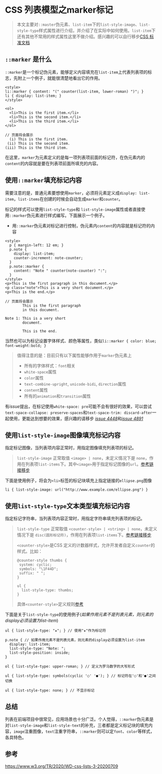 # CSS 列表模型之marker标记
> 本文主要对`::master`伪元素、`list-item`下的`list-style-image`、`list-style-type`样式属性进行介绍，并介绍了在实际中如何使用。`list-item`下还有其他不常用的样式属性这里不做介绍。感兴趣的可以自行移步<a href="https://www.w3.org/TR/2020/WD-css-lists-3-20200709" target="_blank">CSS 标准文档</a>

## `::marker` 是什么

`::marker`是一个标记伪元素，能够定义内容填充在`list-item`上代表列表项的标志，先附上一个例子，就能很清楚地看出它的作用。

```
<style>
li::marker { content: "(" counter(list-item, lower-roman) ")"; }
li { display: list-item; }
</style>

<ol>
  <li>This is the first item.</li>
  <li>This is the second item.</li>
  <li>This is the third item.</li>
</ol>

// 页面将会展示
  (i) This is the first item.
 (ii) This is the second item.
(iii) This is the third item.
```
在这里，`marker`为元素定义的是每一项列表项前面的标记符，在伪元素内的`content`的内容就是要在列表项前面所填充的内容。

##  使用`::marker`填充标记内容

需要注意的是，普通元素要想使用`marker`，必须将元素定义成`display: list-item`，`list-items`在创建的时候会自动生成`marker`和`counter`。

标记的样式可以使用`list-style-type`和 `list-style-image`属性或者直接使用`::marker`伪元素进行样式编写。下面展示一个例子。
+ 用`::marker`伪元素对标记进行控制，伪元素内`content`的内容就是标记符的内容
```
<style>
  p { margin-left: 12 em; }
  p.note {
    display: list-item;
    counter-increment: note-counter;
  }
  p.note::marker {
    content: "Note " counter(note-counter) ":";
  }
</style>
<p>This is the first paragraph in this document.</p>
<p class="note">This is a very short document.</p>
<p>This is the end.</p>

// 页面将会展示
        This is the first paragraph
        in this document.

Note 1: This is a very short
        document.

        This is the end.
```
当然也可以为标记设置字体样式、颜色等属性，类似`li::marker { color: blue; font-weight:bold; }`
> 值得注意的是：目前只有以下属性能够作用于`marker`伪元素上
> + 所有的字体样式：`font`相关
> + `white-space`属性
> + `color`属性
> + `text-combine-upright`, `unicode-bidi`, `direction`属性
> + `content`属性
> + 所有的`animation`和`transition`属性


有*issue*提出，在标记使用`white-space: pre`可能不会有很好的效果，可以尝试`text-space-collapse: preserve-spaces`和`text-space-trim: discard-after`一起使用，更能达到想要的效果，感兴趣的请移步 <a href="https://github.com/w3c/csswg-drafts/issues/4448" target="_blank">*issue 4448*</a>和<a href="https://github.com/w3c/csswg-drafts/issues/4891" target="_blank">*issue 4891*</a>

## 使用`list-style-image`图像填充标记内容
指定标记图像，当列表项内容正常时，用指定图像填充列表项的标记。
> `list-style-image` 正常取值 `<image> | none`，未定义情况下是 `none`，作用在列表项`list-items`下。其中`<image>`用于指定标记图像的`url`。<a href="https://www.w3.org/TR/2020/WD-css-lists-3-20200709/#propdef-list-style-image" target="_blank">参考链接移步</a>

下面是使用例子，将会为`<li>`标签的标记块填充上指定链接的`ellipse.png`图像

```
li { list-style-image: url("http://www.example.com/ellipse.png") }
```
## 使用`list-style-type`文本类型填充标记内容
指定标记字符串，当列表项内容正常时，用指定字符串填充列表项的标记。
> `list-style-type` 正常取值 `<counter-style> | <string> | none`，未定义情况下是 `disc(圆形标记符)`，作用在列表项`list-items`下。<a href="https://www.w3.org/TR/2020/WD-css-lists-3-20200709/#propdef-list-style-type" target="_blank">参考链接移步</a>
> 
> `<counter-style>`是CSS 定义的计数器样式，允许开发者自定义`counter`的样式。比如：
> ```
> @counter-style thumbs {
>  system: cyclic;
>  symbols: "\1F44D";
>  suffix: " ";
>}
>
>ul {
>   list-style-type: thumbs;
>}
> ```
> 具体`<counter-style>`定义规则<a href="https://www.w3.org/TR/css-counter-styles-3/#typedef-counter-style" target="_blank">参考</a>

下面是关于`list-style-type`的使用例子(*如果作用元素不是列表元素，则元素的display必须设置为list-item*)
```
ul { list-style-type: "★"; } // 使用"★"作为标记符

p.note { // 如果作用元素不是列表元素，则元素的display必须设置为list-item
  display: list-item;
  list-style-type: "Note: ";
  list-style-position: inside;
}

ol { list-style-type: upper-roman; } // 定义为罗马数字的大写形式

ul { list-style-type: symbols(cyclic '○' '●'); } // 标记符在'○'和'●'之间切换

ul { list-style-type: none; } // 不显示标记
```
## 总结

列表在前端项目中很常见，应用场景也十分广泛。个人觉得，`::marker`伪元素是对`list-style-image`和`list-style-text`的补充，三者都是定义标记块的填充内容，`image`注重图像，`text`注重字符串，`::marker`则可以定`font`、`color`等样式，各具特色。

## 参考

https://www.w3.org/TR/2020/WD-css-lists-3-20200709


